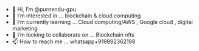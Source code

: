- 👋 Hi, I’m @purnendu-gpu
- 👀 I’m interested in ... blockchain & cloud computing
- 🌱 I’m currently learning ... Cloud computing/AWS , Google cloud , digital marketing
- 💞️ I’m looking to collaborate on ... Blockchain nfts
- 📫 How to reach me ... whatsapp+919892362198

<!---
purnendu-gpu/purnendu-gpu is a ✨ special ✨ repository because its `README.md` (this file) appears on your GitHub profile.
You can click the Preview link to take a look at your changes.
--->
